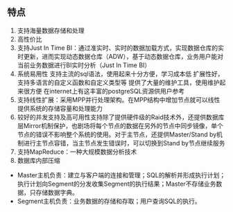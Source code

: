 ## 特点
1. 支持海量数据存储和处理
2. 高性价比
3. 支持Just In Time BI：通过准实时、实时的数据加载方式，实现数据仓库的实时更新，进而实现动态数据仓库（ADW），基于动态数据仓库，业务用户能对当前业务数据进行BI实时分析（Just In Time BI）
4. 系统易用性
支持主流的sql语法，使用起来十分方便，学习成本低
扩展性好，支持多语言的自定义函数和自定义类型等
提供了大量的维护工具，使用维护起来很方便
在internet上有这丰富的postgreSQL资源供用户参考
5. 支持线性扩展：采用MPP并行处理架构。在MPP结构中增加节点就可以线性提供系统的存储容量和处理能力
6. 较好的并发支持及高可用性支持除了提供硬件级的Raid技术外，还提供数据库层Mirror机制保护，也剧场将每个节点的数据在另外的节点中同步镜像，单个节点的错误不影响整个系统的使用。对于主节点，还提供Master/Stand by机制进行主节点容错，当主节点发生错误时，可以切换到Stand by节点继续服务
7. 支持MapReduce：一种大规模数据分析技术
8. 数据库内部压缩


- Master主机负责：建立与客户端的连接和管理；SQL的解析并形成执行计划；执行计划向Segment的分发收集Segment的执行结果；Master不存储业务数据，只存储数据字典。  
- Segment主机负责：业务数据的存储和存取；用户查询SQL的执行。 

























































